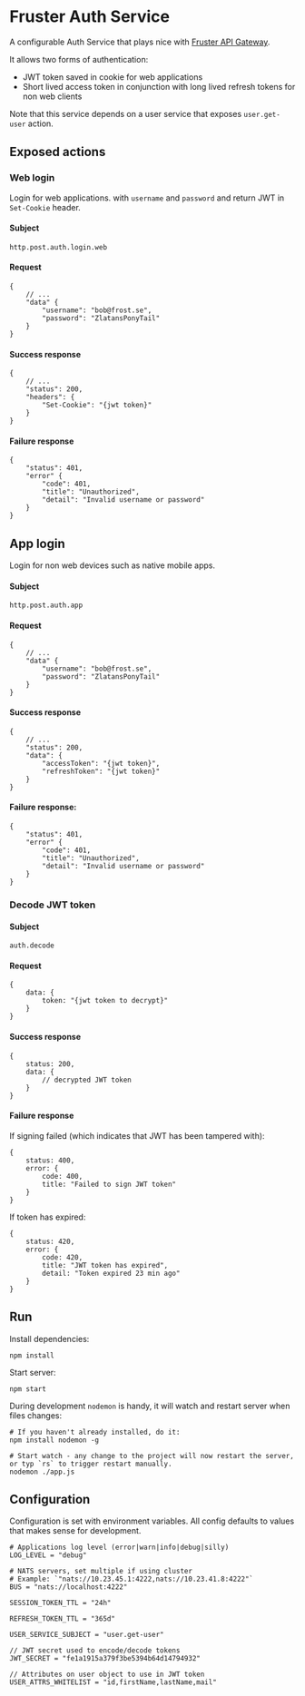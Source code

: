 # Fruster Auth Service

A configurable Auth Service that plays nice with [Fruster API Gateway](http://github.com/frostdigital/fruster-api-gateway).

It allows two forms of authentication:

* JWT token saved in cookie for web applications
* Short lived access token in conjunction with long lived refresh tokens for non web clients

Note that this service depends on a user service that exposes `user.get-user` action.   

## Exposed actions

### Web login 

Login for web applications. with `username` and `password` and return JWT in `Set-Cookie` header.

#### Subject
    
    http.post.auth.login.web

#### Request 
    
    {
        // ...
        "data" {
            "username": "bob@frost.se",
            "password": "ZlatansPonyTail"
        }
    }

#### Success response

    {
        // ...
        "status": 200,
        "headers": {
            "Set-Cookie": "{jwt token}"
        }
    }

#### Failure response

    {
        "status": 401,
        "error" {
            "code": 401,
            "title": "Unauthorized",
            "detail": "Invalid username or password"
        }
    }

## App login

Login for non web devices such as native mobile apps.

#### Subject
    
    http.post.auth.app

#### Request
    
    {
        // ...
        "data" {
            "username": "bob@frost.se",
            "password": "ZlatansPonyTail"
        }
    }

#### Success response

    {
        // ...
        "status": 200,
        "data": {
            "accessToken": "{jwt token}",
            "refreshToken": "{jwt token}"
        }
    }

#### Failure response:

    {
        "status": 401,
        "error" {
            "code": 401,
            "title": "Unauthorized",
            "detail": "Invalid username or password"
        }
    }

### Decode JWT token

#### Subject

    auth.decode

#### Request

    {
        data: {
            token: "{jwt token to decrypt}"
        }
    }

#### Success response

    {
        status: 200,
        data: {
            // decrypted JWT token
        }
    }

#### Failure response

If signing failed (which indicates that JWT has been tampered with):

    {
        status: 400,
        error: {
            code: 400,
            title: "Failed to sign JWT token"            
        }
    }

If token has expired:

    {
        status: 420,
        error: {
            code: 420,
            title: "JWT token has expired",
            detail: "Token expired 23 min ago"            
        }
    }

## Run

Install dependencies:

    npm install

Start server:

    npm start

During development `nodemon` is handy, it will watch and restart server when files changes:

    # If you haven't already installed, do it:
    npm install nodemon -g
  
    # Start watch - any change to the project will now restart the server, or typ `rs` to trigger restart manually.
    nodemon ./app.js

## Configuration

Configuration is set with environment variables. All config defaults to values that makes sense for development.
  
    # Applications log level (error|warn|info|debug|silly)
    LOG_LEVEL = "debug"
    
    # NATS servers, set multiple if using cluster
    # Example: `"nats://10.23.45.1:4222,nats://10.23.41.8:4222"`
    BUS = "nats://localhost:4222"
    
    SESSION_TOKEN_TTL = "24h"

    REFRESH_TOKEN_TTL = "365d"

    USER_SERVICE_SUBJECT = "user.get-user"

    // JWT secret used to encode/decode tokens
    JWT_SECRET = "fe1a1915a379f3be5394b64d14794932"

    // Attributes on user object to use in JWT token 
    USER_ATTRS_WHITELIST = "id,firstName,lastName,mail"
    
    
